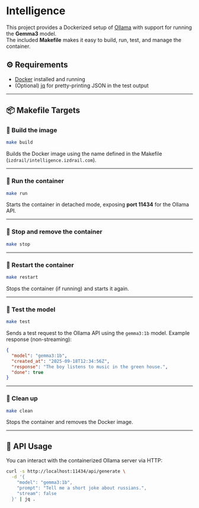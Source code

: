 # Intelligence

This project provides a Dockerized setup of [Ollama](https://ollama.ai) with support for running the **Gemma3** model.  
The included **Makefile** makes it easy to build, run, test, and manage the container.


## ⚙️ Requirements

- [Docker](https://docs.docker.com/get-docker/) installed and running
- (Optional) [jq](https://stedolan.github.io/jq/) for pretty-printing JSON in the test output

---

## 📦 Makefile Targets

### 🔨 Build the image
```bash
make build
````

Builds the Docker image using the name defined in the Makefile (`izdrail/intelligence.izdrail.com`).

---

### 🚀 Run the container

```bash
make run
```

Starts the container in detached mode, exposing **port 11434** for the Ollama API.

---

### 🛑 Stop and remove the container

```bash
make stop
```

---

### 🔄 Restart the container

```bash
make restart
```

Stops the container (if running) and starts it again.

---

### 🧪 Test the model

```bash
make test
```

Sends a test request to the Ollama API using the `gemma3:1b` model.
Example response (non-streaming):

```json
{
  "model": "gemma3:1b",
  "created_at": "2025-09-18T12:34:56Z",
  "response": "The boy listens to music in the green house.",
  "done": true
}
```

---

### 🧹 Clean up

```bash
make clean
```

Stops the container and removes the Docker image.

---

## 📡 API Usage

You can interact with the containerized Ollama server via HTTP:

```bash
curl -s http://localhost:11434/api/generate \
  -d '{
    "model": "gemma3:1b",
    "prompt": "Tell me a short joke about russians.",
    "stream": false
  }' | jq .
```



